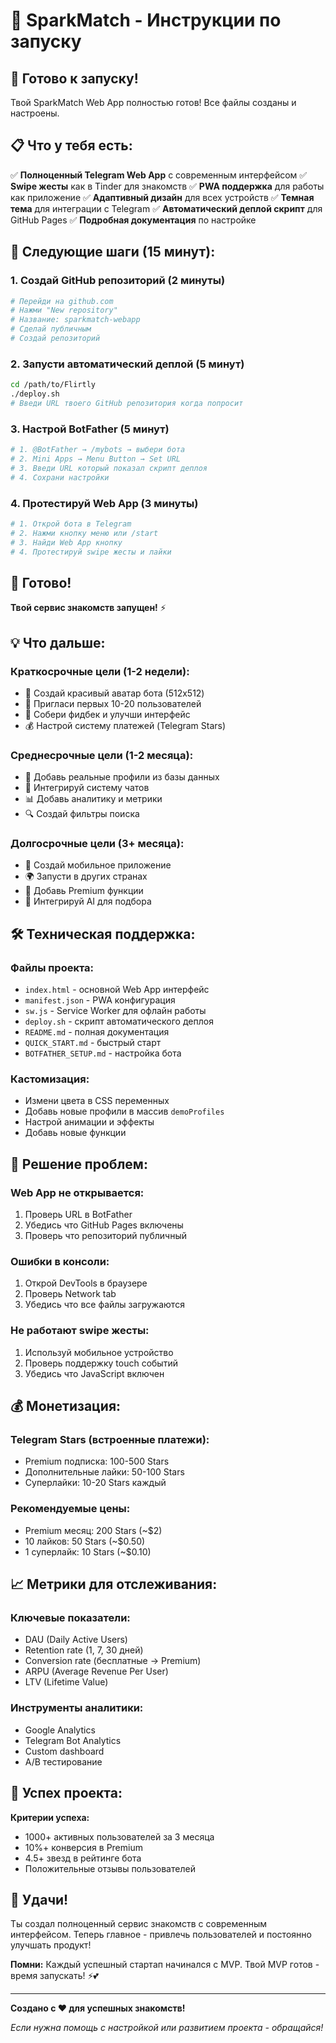 # 🚀 SparkMatch - Инструкции по запуску

## 🎯 Готово к запуску!

Твой SparkMatch Web App полностью готов! Все файлы созданы и настроены.

## 📋 Что у тебя есть:

✅ **Полноценный Telegram Web App** с современным интерфейсом
✅ **Swipe жесты** как в Tinder для знакомств
✅ **PWA поддержка** для работы как приложение
✅ **Адаптивный дизайн** для всех устройств
✅ **Темная тема** для интеграции с Telegram
✅ **Автоматический деплой скрипт** для GitHub Pages
✅ **Подробная документация** по настройке

## 🚀 Следующие шаги (15 минут):

### 1. Создай GitHub репозиторий (2 минуты)
```bash
# Перейди на github.com
# Нажми "New repository"
# Название: sparkmatch-webapp
# Сделай публичным
# Создай репозиторий
```

### 2. Запусти автоматический деплой (5 минут)
```bash
cd /path/to/Flirtly
./deploy.sh
# Введи URL твоего GitHub репозитория когда попросит
```

### 3. Настрой BotFather (5 минут)
```bash
# 1. @BotFather → /mybots → выбери бота
# 2. Mini Apps → Menu Button → Set URL
# 3. Введи URL который показал скрипт деплоя
# 4. Сохрани настройки
```

### 4. Протестируй Web App (3 минуты)
```bash
# 1. Открой бота в Telegram
# 2. Нажми кнопку меню или /start
# 3. Найди Web App кнопку
# 4. Протестируй swipe жесты и лайки
```

## 🎉 Готово!

**Твой сервис знакомств запущен!** ⚡

## 💡 Что дальше:

### Краткосрочные цели (1-2 недели):
- 🎨 Создай красивый аватар бота (512x512)
- 📢 Пригласи первых 10-20 пользователей
- 💬 Собери фидбек и улучши интерфейс
- 💰 Настрой систему платежей (Telegram Stars)

### Среднесрочные цели (1-2 месяца):
- 👥 Добавь реальные профили из базы данных
- 💬 Интегрируй систему чатов
- 📊 Добавь аналитику и метрики
- 🔍 Создай фильтры поиска

### Долгосрочные цели (3+ месяца):
- 📱 Создай мобильное приложение
- 🌍 Запусти в других странах
- 💎 Добавь Premium функции
- 🤖 Интегрируй AI для подбора

## 🛠 Техническая поддержка:

### Файлы проекта:
- `index.html` - основной Web App интерфейс
- `manifest.json` - PWA конфигурация
- `sw.js` - Service Worker для офлайн работы
- `deploy.sh` - скрипт автоматического деплоя
- `README.md` - полная документация
- `QUICK_START.md` - быстрый старт
- `BOTFATHER_SETUP.md` - настройка бота

### Кастомизация:
- Измени цвета в CSS переменных
- Добавь новые профили в массив `demoProfiles`
- Настрой анимации и эффекты
- Добавь новые функции

## 🚨 Решение проблем:

### Web App не открывается:
1. Проверь URL в BotFather
2. Убедись что GitHub Pages включены
3. Проверь что репозиторий публичный

### Ошибки в консоли:
1. Открой DevTools в браузере
2. Проверь Network tab
3. Убедись что все файлы загружаются

### Не работают swipe жесты:
1. Используй мобильное устройство
2. Проверь поддержку touch событий
3. Убедись что JavaScript включен

## 💰 Монетизация:

### Telegram Stars (встроенные платежи):
- Premium подписка: 100-500 Stars
- Дополнительные лайки: 50-100 Stars
- Суперлайки: 10-20 Stars каждый

### Рекомендуемые цены:
- Premium месяц: 200 Stars (~$2)
- 10 лайков: 50 Stars (~$0.50)
- 1 суперлайк: 10 Stars (~$0.10)

## 📈 Метрики для отслеживания:

### Ключевые показатели:
- DAU (Daily Active Users)
- Retention rate (1, 7, 30 дней)
- Conversion rate (бесплатные → Premium)
- ARPU (Average Revenue Per User)
- LTV (Lifetime Value)

### Инструменты аналитики:
- Google Analytics
- Telegram Bot Analytics
- Custom dashboard
- A/B тестирование

## 🎯 Успех проекта:

**Критерии успеха:**
- 1000+ активных пользователей за 3 месяца
- 10%+ конверсия в Premium
- 4.5+ звезд в рейтинге бота
- Положительные отзывы пользователей

## 🚀 Удачи!

Ты создал полноценный сервис знакомств с современным интерфейсом. Теперь главное - привлечь пользователей и постоянно улучшать продукт!

**Помни:** Каждый успешный стартап начинался с MVP. Твой MVP готов - время запускать! ⚡💕

---

**Создано с ❤️ для успешных знакомств!**

*Если нужна помощь с настройкой или развитием проекта - обращайся!*
